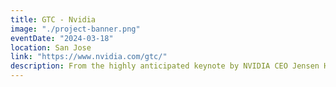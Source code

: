 ```yaml
---
title: GTC - Nvidia
image: "./project-banner.png"
eventDate: "2024-03-18"
location: San Jose
link: "https://www.nvidia.com/gtc/"
description: From the highly anticipated keynote by NVIDIA CEO Jensen Huang to over 600 inspiring sessions, 200+ exhibits, and tons of unique networking events, GTC delivers something for every technical level and interest area.
---
```

